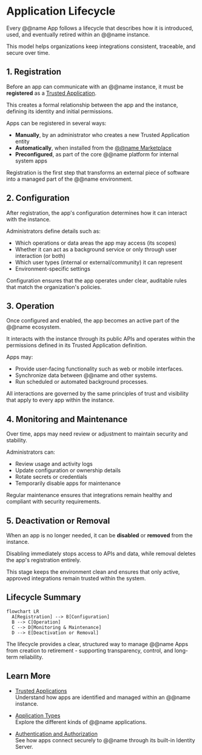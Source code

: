 # Application Lifecycle

Every @@name App follows a lifecycle that describes how it is introduced, used, and eventually retired within an @@name instance.  

This model helps organizations keep integrations consistent, traceable, and secure over time.

## 1. Registration

Before an app can communicate with an @@name instance, it must be **registered** as a [Trusted Application](trusted-apps.md).  

This creates a formal relationship between the app and the instance, defining its identity and initial permissions.

Apps can be registered in several ways:

- **Manually**, by an administrator who creates a new Trusted Application entity
- **Automatically**, when installed from the [@@name Marketplace](https://marketplace.erp.net/)
- **Preconfigured**, as part of the core @@name platform for internal system apps

Registration is the first step that transforms an external piece of software into a managed part of the @@name environment.

## 2. Configuration

After registration, the app's configuration determines how it can interact with the instance.  

Administrators define details such as:

- Which operations or data areas the app may access (its scopes)  
- Whether it can act as a background service or only through user interaction (or both)
- Which user types (internal or external/community) it can represent
- Environment-specific settings

Configuration ensures that the app operates under clear, auditable rules that match the organization's policies.

## 3. Operation

Once configured and enabled, the app becomes an active part of the @@name ecosystem.

It interacts with the instance through its public APIs and operates within the permissions defined in its Trusted Application definition.

Apps may:

- Provide user-facing functionality such as web or mobile interfaces.
- Synchronize data between @@name and other systems.
- Run scheduled or automated background processes.

All interactions are governed by the same principles of trust and visibility that apply to every app within the instance.

## 4. Monitoring and Maintenance

Over time, apps may need review or adjustment to maintain security and stability.

Administrators can:

- Review usage and activity logs
- Update configuration or ownership details
- Rotate secrets or credentials
- Temporarily disable apps for maintenance

Regular maintenance ensures that integrations remain healthy and compliant with security requirements.

## 5. Deactivation or Removal

When an app is no longer needed, it can be **disabled** or **removed** from the instance.  

Disabling immediately stops access to APIs and data, while removal deletes the app's registration entirely.

This stage keeps the environment clean and ensures that only active, approved integrations remain trusted within the system.

## Lifecycle Summary

```mermaid
flowchart LR
  A[Registration] --> B[Configuration]
  B --> C[Operation]
  C --> D[Monitoring & Maintenance]
  D --> E[Deactivation or Removal]
```

The lifecycle provides a clear, structured way to manage @@name Apps from creation to retirement - supporting transparency, control, and long-term reliability.

## Learn More

- [Trusted Applications](trusted-apps.md)  
  Understand how apps are identified and managed within an @@name instance.

- [Application Types](app-types.md)  
  Explore the different kinds of @@name applications.

- [Authentication and Authorization](../auth/overview.md)  
  See how apps connect securely to @@name through its built-in Identity Server.
